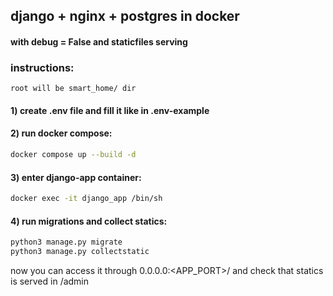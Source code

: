 ## django + nginx + postgres in docker
#### with debug = False and staticfiles serving

### instructions:
`root will be smart_home/ dir`
#### 1) create .env file and fill it like in .env-example
#### 2) run docker compose:
```bash
docker compose up --build -d
```
#### 3) enter django-app container:
```bash
docker exec -it django_app /bin/sh
```
#### 4) run migrations and collect statics:
```bash
python3 manage.py migrate
python3 manage.py collectstatic
```
now you can access it through 0.0.0.0:<APP_PORT>/
and check that statics is served in /admin